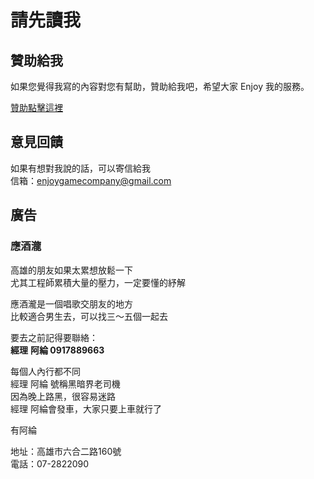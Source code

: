 # 請先讀我

## 贊助給我

如果您覺得我寫的內容對您有幫助，贊助給我吧，希望大家 Enjoy 我的服務。

[贊助點擊這裡](https://kanneg881.github.io)

## 意見回饋

如果有想對我說的話，可以寄信給我  
信箱：enjoygamecompany@gmail.com

## 廣告

### 應酒瀧

高雄的朋友如果太累想放鬆一下  
尤其工程師累積大量的壓力，一定要懂的紓解

應酒瀧是一個唱歌交朋友的地方  
比較適合男生去，可以找三～五個一起去

要去之前記得要聯絡：  
**經理** **阿綸 0917889663**

每個人內行都不同  
經理 阿綸 號稱黑暗界老司機  
因為晚上路黑，很容易迷路  
經理 阿綸會發車，大家只要上車就行了

有阿綸

地址：高雄市六合二路160號  
電話：07-2822090





